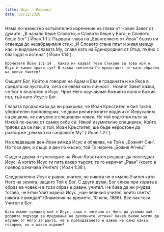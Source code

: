 ```yaml
---
title: Исус – Равинът
date: 03/11/2020
---
```


Няма по-известно встъпително изречение на глава от Новия Завет от думите: „В начало беше Словото; и Словото беше у Бога; и Словото беше Бог“ ( Йоан 1:1 ). Първата глава на „Евангелието от Йоан“ бързо ни отвежда до незабравимия стих: „И Словото стана плът и живя между нас; и видяхме славата Му, слава като на Единородния от Отца, пълно с благодат и истина“ ( Йоан 1:14 ).

`Прочетете Йоан 1:1-14 . Какво ни казват тези стихове за това кой е Исус и какво прави тук? В каква светлина Го представят те като образец на велик Учител?`

Същият Бог, Който е говорил на Адам и Ева в градината и на Яков в средата на пустошта, сега се явява като личност . Новият Завет казва, че Бог е въплътен в Исус. Чрез Него научаваме Божията воля и Божия път, тъй като Исус е Бог.

Главата продължава да ни разкрива, че Йоан Кръстител е бил такъв убедителен проповедник, че дори религиозните водачи от Йерусалим са решили, че сигурно е специален човек. Но той подготвя пътя за Някой по-велик от самия себе си. Някой изумително специален, Който трябва да се яви, а той, Йоан Кръстител, ще бъде недостоен да развърже „ремъка на сандалите Му“ ( Йоан 1:27 ).

На следващия ден Йоан вижда Исус и обявява, че Той е „Божият Син“. На този ден, а също и ден по-късно, той Го нарича „Божия Агнец“.

Също и двама от учениците на Йоан Кръстител решават да последват Исус. А когато Исус ги пита какво търсят, те го наричат „Рави“ (което в превод означава Учител) ( Йоан 1:38 ).

Следователно Исус е равин, учител, но никога не е имало Учител като Него на земята, защото Той е Бог. С други думи, Бог слиза при хората в образ на човек и в този образ е равин, учител. Не бива да ни учудва тогава, че Елън Уайт нарича Исус „най-великия учител, който светът някога е виждал“ (Знамения на времето, 10 юни, 1886). Все пак този Учител е Бог.

`Като имаме предвид кой е Исус, защо е логично от Него да усвоим най-добрите подходи за предаване на духовните истини? Какво бихме могли да научим от Него за факта, че в преподаването е важно не само какво говорим, но и какво вършим?`